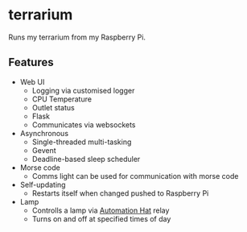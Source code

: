# terrarium

Runs my terrarium from my Raspberry Pi.

## Features

* Web UI
    * Logging via customised logger
    * CPU Temperature
    * Outlet status
    * Flask
    * Communicates via websockets
* Asynchronous
    * Single-threaded multi-tasking
    * Gevent
    * Deadline-based sleep scheduler
* Morse code
    * Comms light can be used for communication with morse code
* Self-updating
    * Restarts itself when changed pushed to Raspberry Pi
* Lamp
    * Controlls a lamp via [Automation Hat](https://shop.pimoroni.com/products/automation-hat) relay
    * Turns on and off at specified times of day
